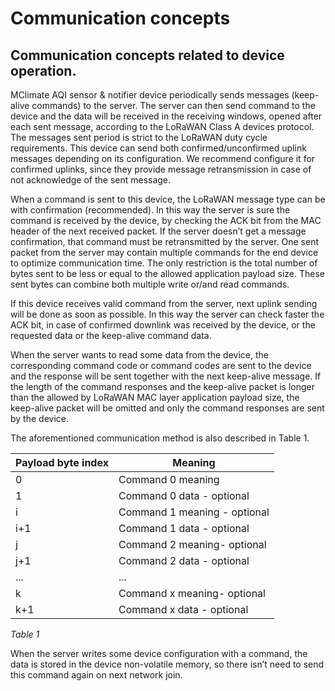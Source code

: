 # Communication concepts

## Communication concepts related to device operation.

MClimate AQI sensor & notifier device periodically sends messages (keep-alive commands) to the server. The server can then send command to the device and the data will be received in the receiving windows, opened after each sent message, according to the LoRaWAN Class A devices protocol. The messages sent period is strict to the LoRaWAN duty cycle requirements. This device  can send both confirmed/unconfirmed uplink messages depending on its configuration. We recommend configure it for confirmed uplinks, since they provide message retransmission in case of not acknowledge of the sent message.

&#x20;When a command is sent to this device, the LoRaWAN message type can be with confirmation (recommended). In this way the server is sure the command is received by the device, by checking the ACK bit from the MAC header of the next received packet. If the server doesn’t get a message confirmation, that command must be retransmitted by the server. One sent packet from the server may contain multiple commands for the end device to optimize communication time. The only restriction is the total number of bytes sent to be less or equal to the allowed application payload size. These sent bytes can combine both multiple write or/and read commands.

&#x20;If this device receives valid command from the server, next uplink sending will be done as soon as possible. In this way the server can check faster the ACK bit, in case of confirmed downlink was received by the device, or the requested data or the keep-alive command data.

&#x20;When the server wants to read some data from the device, the corresponding command code or command codes are sent to the device and the response will be sent together with the next keep-alive message. If the length of the command responses and the keep-alive packet is longer than the allowed by LoRaWAN MAC layer application payload size, the keep-alive packet will be omitted and only the command responses are sent by the device.&#x20;

The aforementioned communication method is also described in Table 1.

| **Payload byte index** | **Meaning**                  |
| ---------------------- | ---------------------------- |
| 0                      | Command 0 meaning            |
| 1                      | Command 0 data - optional    |
| i                      | Command 1 meaning - optional |
| i+1                    | Command 1 data - optional    |
| j                      | Command 2 meaning- optional  |
| j+1                    | Command 2 data - optional    |
| ...                    | ...                          |
| k                      | Command x meaning- optional  |
| k+1                    | Command x data - optional    |

_Table 1_

When the server writes some device configuration with a command, the data is stored in the device non-volatile memory, so there isn’t need to send this command again on next network join.
